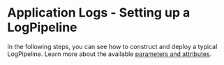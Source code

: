 # Application Logs - Setting up a LogPipeline
In the following steps, you can see how to construct and deploy a typical LogPipeline. Learn more about the available [parameters and attributes](resources/02-logpipeline.md).